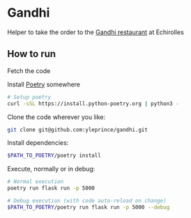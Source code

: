 # Gandhi

Helper to take the order to the [Gandhi restaurant](http://www.gandhi-restaurant.fr/index.php/le-midi) at Echirolles

## How to run

Fetch the code

Install [Poetry](poetry.org) somewhere
```sh
# Setup poetry
curl -sSL https://install.python-poetry.org | python3 -
```

Clone the code wherever you like:
```sh
git clone git@github.com:yleprince/gandhi.git
```

Install dependencies:
```sh
$PATH_TO_POETRY/poetry install
```

Execute, normally or in debug:

```sh
# Normal execution
poetry run flask run -p 5000

# Debug execution (with code auto-reload on change)
$PATH_TO_POETRY/poetry run flask run -p 5000 --debug
```




